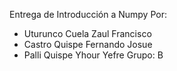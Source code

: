 Entrega de Introducción a Numpy
Por: 
- Uturunco Cuela Zaul Francisco
- Castro Quispe Fernando Josue
- Palli Quispe Yhour Yefre
Grupo: B
